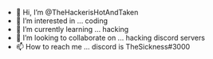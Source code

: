 - 👋 Hi, I’m @TheHackerisHotAndTaken
- 👀 I’m interested in ... coding 
- 🌱 I’m currently learning ... hacking
- 💞️ I’m looking to collaborate on ... hacking discord servers
- 📫 How to reach me ... discord is TheSickness#3000

<!---
TheHackerisHotAndTaken/TheHackerisHotAndTaken is a ✨ special ✨ repository because its `README.md` (this file) appears on your GitHub profile.
You can click the Preview link to take a look at your changes.
--->
